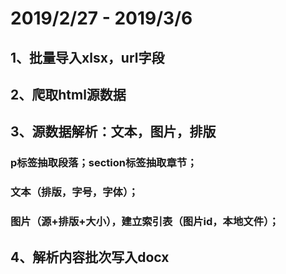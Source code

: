 # 2019/2/27 - 2019/3/6
## 1、批量导入xlsx，url字段
## 2、爬取html源数据
## 3、源数据解析：文本，图片，排版
###  p标签抽取段落；section标签抽取章节；
###  文本（排版，字号，字体）；
###  图片（源+排版+大小），建立索引表（图片id，本地文件）；
## 4、解析内容批次写入docx
